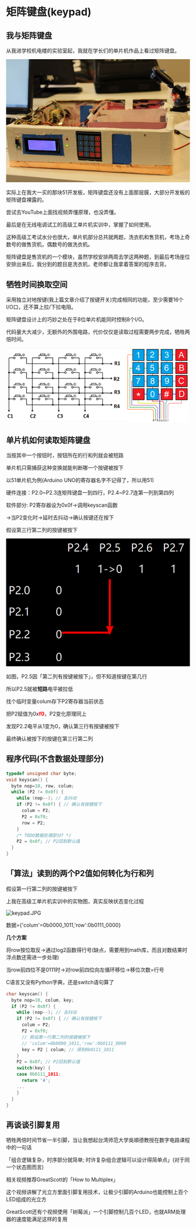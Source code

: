 # 矩阵键盘(keypad)

## 我与矩阵键盘

从我进学校机电楼的实验室起，我就在学长们的单片机作品上看过矩阵键盘。

![01-security-system](01-security-system.jpg "01-security-system")

实际上在我大一买的那块51开发板，矩阵键盘还没有上面那层膜，大部分开发板的矩阵键盘裸露的。

尝试去YouTube上面找视频弄懂原理，也没弄懂。

最后是在无线电调试工的高级工单片机实训中，掌握了如何使用。

这种高级工考试水分也很大，单片机部分总共就两题，洗衣机和售货机，考场上奇数号的做售货机，偶数号的做洗衣机。

矩阵键盘是售货机的一个模块，虽然学校安排两周去学这两种题，到最后考场座位安排出来后，我分到的题目是洗衣机，老师都让我拿着答案的程序去背。

## 牺牲时间换取空间

采用独立对地按键(我上篇文章介绍了按键开关)完成相同的功能，至少需要16个I/O口，还不算上拉/下拉电阻。

矩阵键盘设计上的巧妙之处在于8位单片机能同时控制8个I/O。

代码量大大减少，无额外的外围电路，代价仅仅是读取过程需要两步完成，牺牲两倍时间。

![02-keypad-circuit](02-keypad-circuit.gif "02-keypad-circuit")

## 单片机如何读取矩阵键盘

当按其中一个按钮时，按钮所在的行和列就会被短路

单片机只需捕获这种变换就能判断哪一个按键被按下

以51单片机为例(Arduino UNO的寄存器名字不记得了，所以用51)

硬件连接：P2.0~P2.3连矩阵键盘一到四行，P2.4~P2.7连第一列到第四列

软件部分: P2寄存器设为0x0f->调用keyscan函数

->当P2变化时->延时去抖动->确认按键还在按下

假设第三行第二列的按键被按下

![03-short](03-short.png "03-short")

如图，P2.5因「第二列有按键被按下」，但不知道按键在第几行

所以P2.5就被**短路**电平被拉低

找个临时变量colum存下P2寄存器当前状态

把P2赋值为0x<b style="color:red">f0</b>，P2变化原理同上

发现P2.2电平从1变为0，确认第三行有按键被按下

最终确认被按下的按键在第三行第二列

## 程序代码(不含数据处理部分)

```c
typedef unsigned char byte;
void keyscan() {
  byte nop=10, row, colum;
  while (P2 != 0x0f) {
    while (nop--); // 去抖动
    if (P2 != 0x0f) { // 确认有按键按下
      colum = P2;
      P2 = 0xf0;
      row = P2;
    }
    /* TODO数据处理部分? */
    P2 = 0x0f; // P2回到默认值
  }
}
```

## 「算法」读到的两个P2值如何转化为行和列

假设第一行第二列的按键被按下

上我在高级工单片机实训中的实物图，真实反映状态变化过程

<img src="https://i.loli.net/2018/05/30/5b0e9347af17d.jpg" alt="keypad.JPG" title="keypad.JPG" />

数据={'colum'=0b0000_1011,'row':0b0111_0000}

**几个方案**

将row按位取反->通过log2函数得行号(缺点，需要用到math库，而且对数结果时浮点数还需进一步处理)

当row前四位不是0111时->对row前四位向左循环移位->移位次数=行号

C语言又没有Python字典，还是switch语句算了

```c
char keyscan() {
  byte nop=10, colum, key;
  if (P2 != 0x0f) {
    while (nop--); // 去抖动
    if (P2 != 0x0f) { // 确认有按键按下
      colum = P2;
      P2 = 0xf0;
      // 假设第一行第二列的按键被按下
      // 'colum'=0b0000_1011,'row':0b0111_0000
      key = P2 | colum; // 得到0b0111_1011
    }
    P2 = 0x0f; // P2回到默认值
    switch(key) {
    case 0b0111_1011:
      return '4';
    ...
    }
  }
}
```

## 再谈谈引脚复用

牺牲两倍时间节省一半引脚，当让我想起台湾师范大学吳順德教授在数字电路课程中的一句话

「组合逻辑复杂，时序部分就简单; 时许复杂组合逻辑可以设计得简单点」(对于同一个状态图而言)

相关视频推荐GreatScott的「How to Multiplex」

这个视频讲解了光立方里面引脚复用技术，让极少引脚的Arduino也能控制上百个LED组成的光立方

GreatScott还有个视频使用「树莓派」一个引脚控制几百个LED，也就ARM处理器的速度能满足这样的复用
